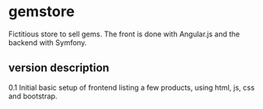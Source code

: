 # gemstore
Fictitious store to sell gems. The front is done with Angular.js and the backend with Symfony.

version     description
----------------------------------------------------------------------------------------------------------------------
0.1         Initial basic setup of frontend listing a few products, using html, js, css and bootstrap. 
